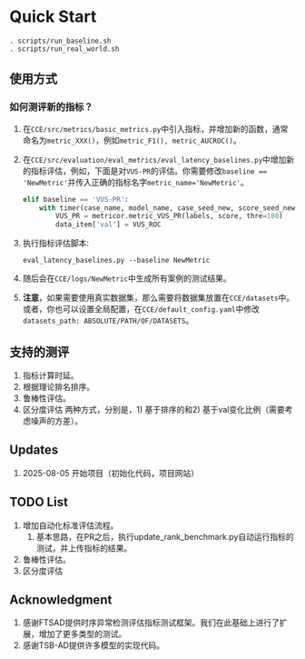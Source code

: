 
# Quick Start
```
. scripts/run_baseline.sh
. scripts/run_real_world.sh
```

## 使用方式
### 如何测评新的指标？
1. 在`CCE/src/metrics/basic_metrics.py`中引入指标，并增加新的函数，通常命名为`metric_XXX()`，例如`metric_F1(), metric_AUCROC()`。
2. 在`CCE/src/evaluation/eval_metrics/eval_latency_baselines.py`中增加新的指标评估，例如，下面是对`VUS-PR`的评估。你需要修改`baseline == 'NewMetric'`并传入正确的指标名字`metric_name='NewMetric'`。
    ```py
    elif baseline == 'VUS-PR':
        with timer(case_name, model_name, case_seed_new, score_seed_new, model, metric_name='VUS-PR') as data_item:
            VUS_PR = metricor.metric_VUS_PR(labels, score, thre=100)
            data_item['val'] = VUS_ROC
    ```
3. 执行指标评估脚本:

    `eval_latency_baselines.py --baseline NewMetric`
4. 随后会在`CCE/logs/NewMetric`中生成所有案例的测试结果。
5. **注意**，如果需要使用真实数据集，那么需要将数据集放置在`CCE/datasets`中。或者，你也可以设置全局配置，在`CCE/default_config.yaml`中修改`datasets_path: ABSOLUTE/PATH/OF/DATASETS`。

## 支持的测评
1. 指标计算时延。
2. 根据理论排名排序。
3. 鲁棒性评估。
4. 区分度评估
两种方式，分别是，1) 基于排序的和2) 基于val变化比例（需要考虑噪声的方差）。

## Updates
1. 2025-08-05 开始项目（初始化代码，项目网站）

## TODO List
1. 增加自动化标准评估流程。
    1. 基本思路，在PR之后，执行update_rank_benchmark.py自动运行指标的测试，并上传指标的结果。
2. 鲁棒性评估。
3. 区分度评估

## Acknowledgment
1. 感谢FTSAD提供时序异常检测评估指标测试框架。我们在此基础上进行了扩展，增加了更多类型的测试。
2. 感谢TSB-AD提供许多模型的实现代码。